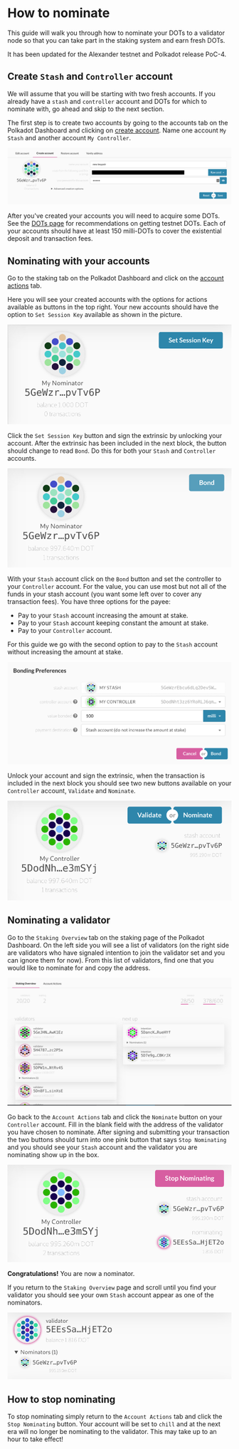 # How to nominate

This guide will walk you through how to nominate your DOTs to a validator node so that you can take part in the staking system and earn fresh DOTs. 

It has been updated for the Alexander testnet and Polkadot release PoC-4.

## Create `Stash` and `Controller` account

We will assume that you will be starting with two fresh accounts. If you already have a `stash` and `controller` account and DOTs for which to nominate with, go ahead and skip to the next section.

The first step is to create two accounts by going to the accounts tab on the Polkadot Dashboard and clicking on [create account](https://polkadot.js.org/apps/#/accounts/create). Name one account `My Stash` and another account `My Controller`.

![Creating an account](../../../img/guides/how-to-nominate/create-account.png)

After you've created your accounts you will need to acquire some DOTs. See the [DOTs page](../../learn/DOT.md#getting-testnet-dots) for recommendations on getting testnet DOTs. Each of your accounts should have at least 150 milli-DOTs to cover the existential deposit and transaction fees.

## Nominating with your accounts

Go to the staking tab on the Polkadot Dashboard and click on the [account actions](https://polkadot.js.org/apps/#/staking/actions) tab.

Here you will see your created accounts with the options for actions available as buttons in the top right. Your new accounts should have the option to `Set Session Key` available as shown in the picture.

![Setting the session key](../../../img/guides/how-to-nominate/set-session-key.png)

Click the `Set Session Key` button and sign the extrinsic by unlocking your account. After the extrinsic has been included in the next block, the button should change to read `Bond`. Do this for both your `Stash` and `Controller` accounts.

![The bond button has appeared](../../../img/guides/how-to-nominate/bond.png)

With your `Stash` account click on the `Bond` button and set the controller to your `Controller` account. For the value, you can use most but not all of the funds in your stash account (you want some left over to cover any transaction fees). You have three options for the payee:

- Pay to your `Stash` account increasing the amount at stake.
- Pay to your `Stash` account keeping constant the amount at stake.
- Pay to your `Controller` account.

For this guide we go with the second option to pay to the `Stash` account without increasing the amount at stake.

![Bonding](../../../img/guides/how-to-nominate/bonding.png)

Unlock your account and sign the extrinsic, when the transaction is included in the next block you should see two new buttons available on your `Controller` account, `Validate` and `Nominate`.

![New  buttons](../../../img/guides/how-to-nominate/new-buttons.png)

## Nominating a validator

Go to the `Staking Overview` tab on the staking page of the Polkadot Dashboard. On the left side you will see a list of validators (on the right side are validators who have signaled intention to join the validator set and you can ignore them for now). From this list of validators, find one that you would like to nominate for and copy the address.

![Validators](../../../img/guides/how-to-nominate/validators.png)

Go back to the `Account Actions` tab and click the `Nominate` button on your `Controller` account. Fill in the blank field with the address of the validator you have chosen to nominate. After signing and submitting your transaction the two buttons should turn into one pink button that says `Stop Nominating` and you should see your `Stash` account and the validator you are nominating show up in the box.

![Nominating](../../../img/guides/how-to-nominate/nominating.png)

**Congratulations!** You are now a nominator.

If you return to the `Staking Overview` page and scroll until you find your validator you should see your own `Stash` account appear as one of the nominators.

![Nominating2](../../../img/guides/how-to-nominate/nominating2.png)

## How to stop nominating

To stop nominating simply return to the `Account Actions` tab and click the `Stop Nominating` button. Your account will be set to `chill` and at the next era will no longer be nominating to the validator. This may take up to an hour to take effect!
